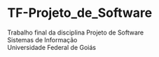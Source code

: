 # TF-Projeto_de_Software

<html>
Trabalho final da disciplina Projeto de Software<br>
Sistemas de Informação<br>
Universidade Federal de Goiás
</html>
